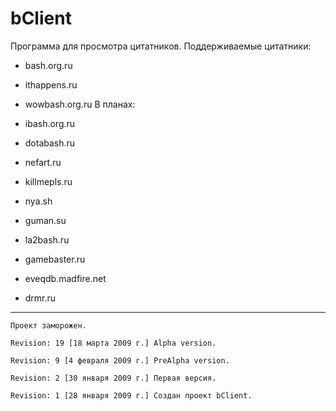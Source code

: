 # bClient #
Программа для просмотра цитатников.
Поддерживаемые цитатники:
  * bash.org.ru
  * ithappens.ru
  * wowbash.org.ru
В планах:
  * ibash.org.ru
  * dotabash.ru
  * nefart.ru
  * killmepls.ru

  * nya.sh
  * guman.su
  * la2bash.ru
  * gamebaster.ru

  * eveqdb.madfire.net
  * drmr.ru

---


```
Проект заморожен.
```

```
Revision: 19 [18 марта 2009 г.] Alpha version.
```

```
Revision: 9 [4 февраля 2009 г.] PreAlpha version.
```

```
Revision: 2 [30 января 2009 г.] Первая версия.
```


```
Revision: 1 [28 января 2009 г.] Создан проект bClient.
```